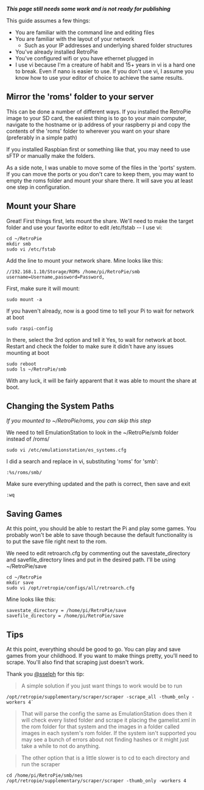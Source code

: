 **_This page still needs some work and is not ready for publishing_**

This guide assumes a few things:

* You are familiar with the command line and editing files
* You are familiar with the layout of your network
    * Such as your IP addresses and underlying shared folder structures
* You've already installed RetroPie
* You've configured wifi or you have ethernet plugged in
* I use vi because I'm a creature of habit and 15+ years in vi is a hard one to break. Even if nano is easier to use. If you don't use vi, I assume you know how to use your editor of choice to achieve the same results.

## Mirror the 'roms' folder to your server

This can be done a number of different ways. If you installed the RetroPie image to your SD card, the easiest thing is to go to your main computer, navigate to the hostname or ip address of your raspberry pi and copy the contents of the 'roms' folder to wherever you want on your share (preferably in a simple path)

If you installed Raspbian first or something like that, you may need to use sFTP or manually make the folders.

As a side note, I was unable to move some of the files in the 'ports' system. If you can move the ports or you don't care to keep them, you may want to empty the roms folder and mount your share there. It will save you at least one step in configuration.

## Mount your Share
Great! First things first, lets mount the share. We'll need to make the target folder and use your favorite editor to edit /etc/fstab -- I use vi:

    cd ~/RetroPie
    mkdir smb
    sudo vi /etc/fstab

Add the line to mount your network share. Mine looks like this:

    //192.168.1.10/Storage/ROMs /home/pi/RetroPie/smb username=Username,password=Password,

First, make sure it will mount:

    sudo mount -a

If you haven't already, now is a good time to tell your Pi to wait for network at boot

    sudo raspi-config

In there, select the 3rd option and tell it Yes, to wait for network at boot.
Restart and check the folder to make sure it didn't have any issues mounting at boot

    sudo reboot
    sudo ls ~/RetroPie/smb

With any luck, it will be fairly apparent that it was able to mount the share at boot.

## Changing the System Paths
_If you mounted to ~/RetroPie/roms, you can skip this step_

We need to tell EmulationStation to look in the ~/RetroPie/smb folder instead of /roms/

    sudo vi /etc/emulationstation/es_systems.cfg

I did a search and replace in vi, substituting 'roms' for 'smb':

    :%s/roms/smb/

Make sure everything updated and the path is correct, then save and exit

    :wq

## Saving Games
At this point, you should be able to restart the Pi and play some games. You probably won't be able to save though because the default functionality is to put the save file right next to the rom.

We need to edit retroarch.cfg by commenting out the savestate_directory and savefile_directory lines and put in the desired path. I'll be using ~/RetroPie/save

    cd ~/RetroPie
    mkdir save
    sudo vi /opt/retropie/configs/all/retroarch.cfg 

Mine looks like this:

    savestate_directory = /home/pi/RetroPie/save
    savefile_directory = /home/pi/RetroPie/save

## Tips

At this point, everything should be good to go. You can play and save games from your childhood. If you want to make things pretty, you'll need to scrape. You'll also find that scraping just doesn't work.

Thank you [@sselph](https://retropie.org.uk/forum/user/sselph) for this tip:

> A simple solution if you just want things to work would be to run

    /opt/retropie/supplementary/scraper/scraper -scrape_all -thumb_only -workers 4`

> That will parse the config the same as EmulationStation does then it will check every listed folder and scrape it placing the gamelist.xml in the rom folder for that system and the images in a folder called images in each system's rom folder. If the system isn't supported you may see a bunch of errors about not finding hashes or it might just take a while to not do anything.

> The other option that is a little slower is to cd to each directory and run the scraper

    cd /home/pi/RetroPie/smb/nes
    /opt/retropie/supplementary/scraper/scraper -thumb_only -workers 4